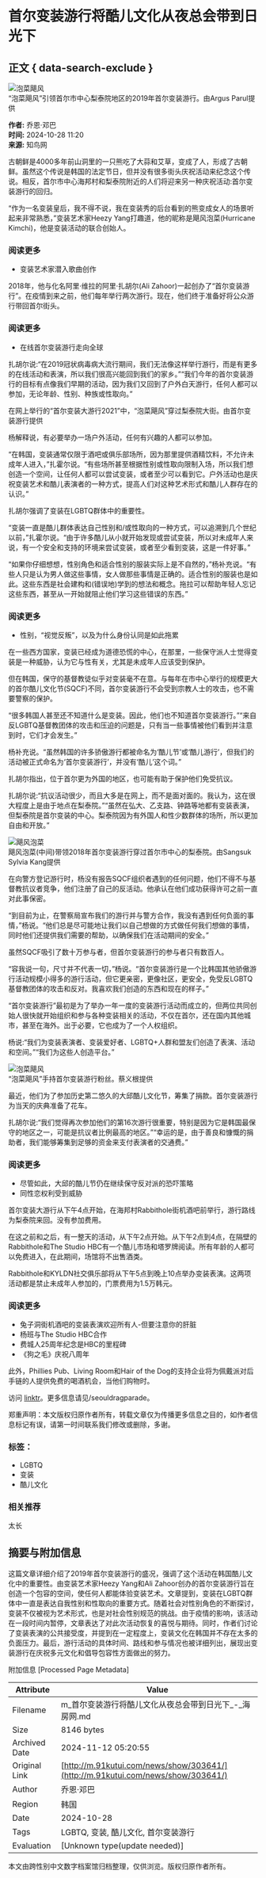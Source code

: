 # 首尔变装游行将酷儿文化从夜总会带到日光下

## 正文 { data-search-exclude }


![泡菜飓风](http://www.91kutui.com/file/upload/202410/25/171930781.png)  
“泡菜飓风”引领首尔市中心梨泰院地区的2019年首尔变装游行。由Argus Parul提供

**作者:** 乔恩·邓巴  
**时间:** 2024-10-28 11:20  
**来源:** 知鸟网

古朝鲜是4000多年前山洞里的一只熊吃了大蒜和艾草，变成了人，形成了古朝鲜。虽然这个传说是韩国的法定节日，但并没有很多街头庆祝活动来纪念这个传说。相反，首尔市中心海邦村和梨泰院附近的人们将迎来另一种庆祝活动:首尔变装游行的回归。

“作为一名变装皇后，我不得不说，我在变装秀的后台看到的熊变成女人的场景听起来非常熟悉，”变装艺术家Heezy Yang打趣道，他的昵称是飓风泡菜(Hurricane Kimchi)，他是变装活动的联合创始人。

### 阅读更多

- 变装艺术家潜入歌曲创作

2018年，他与化名阿里·维拉的阿里·扎胡尔(Ali Zahoor)一起创办了“首尔变装游行”。在疫情到来之前，他们每年举行两次游行。现在，他们终于准备好将公众游行带回首尔街头。

### 阅读更多

- 在线首尔变装游行走向全球

扎胡尔说:“在2019冠状病毒病大流行期间，我们无法像这样举行游行，而是有更多的在线活动和表演，所以我们很高兴能回到我们的家乡。”“我们今年的首尔变装游行的目标有点像我们早期的活动，因为我们又回到了户外白天游行，任何人都可以参加，无论年龄、性别、种族或性取向。”

在网上举行的“首尔变装大游行2021”中，“泡菜飓风”穿过梨泰院大街。由首尔变装游行提供

杨解释说，有必要举办一场户外活动，任何有兴趣的人都可以参加。

“在韩国，变装通常仅限于酒吧或俱乐部场所，因为那里提供酒精饮料，不允许未成年人进入，”扎霍尔说。“有些场所甚至根据性别或性取向限制入场，所以我们想创造一个空间，让任何人都可以尝试变装，或者至少可以看到它。户外活动也是庆祝变装艺术和酷儿表演者的一种方式，提高人们对这种艺术形式和酷儿人群存在的认识。”

扎胡尔强调了变装在LGBTQ群体中的重要性。

“变装一直是酷儿群体表达自己性别和/或性取向的一种方式，可以追溯到几个世纪以前，”扎霍尔说。“由于许多酷儿从小就开始发现或尝试变装，所以对未成年人来说，有一个安全和支持的环境来尝试变装，或者至少看到变装，这是一件好事。”

“如果你仔细想想，性别角色和适合性别的服装实际上是不自然的，”杨补充说。“有些人只是认为男人做这些事情，女人做那些事情是正确的。适合性别的服装也是如此。这些东西是社会建构和(错误地)学到的想法和概念。拖拉可以帮助年轻人忘记这些东西，甚至从一开始就阻止他们学习这些错误的东西。”

### 阅读更多

- 性别，“视觉反叛”，以及为什么身份认同是如此拖累

在一些西方国家，变装已经成为道德恐慌的中心，在那里，一些保守派人士觉得变装是一种威胁，认为它与性有关，尤其是未成年人应该受到保护。

但在韩国，保守的基督教徒似乎对变装毫不在意。与每年在市中心举行的规模更大的首尔酷儿文化节(SQCF)不同，首尔变装游行不会受到宗教人士的攻击，也不需要警察的保护。

“很多韩国人甚至还不知道什么是变装。因此，他们也不知道首尔变装游行。”“来自反LGBTQ基督教团体的攻击和压迫的问题是，只有当一些事情被他们看到并注意到时，它们才会发生。”

杨补充说。“虽然韩国的许多骄傲游行都被命名为‘酷儿节’或‘酷儿游行’，但我们的活动被正式命名为‘首尔变装游行’，并没有‘酷儿’这个词。”

扎胡尔指出，位于首尔更为外国的地区，也可能有助于保护他们免受抗议。

扎胡尔说:“抗议活动很少，而且大多是在网上，而不是面对面的。我认为，这在很大程度上是由于地点在梨泰院。”“虽然在弘大、乙支路、钟路等地都有变装表演，但梨泰院是首尔变装的中心。梨泰院因为有外国人和性少数群体的场所，所以更加自由和开放。”

![飓风泡菜](http://www.91kutui.com/file/upload/202410/25/171930781.png)  
飓风泡菜(中间)带领2018年首尔变装游行穿过首尔市中心的梨泰院。由Sangsuk Sylvia Kang提供

在向警方登记游行时，杨没有报告SQCF组织者遇到的任何问题，他们不得不与基督教抗议者竞争，他们注册了自己的反活动。他承认在他们成功获得许可之前一直对此事保密。

“到目前为止，在警察局宣布我们的游行并与警方合作，我没有遇到任何负面的事情，”杨说。“他们总是尽可能地让我们以自己想做的方式做任何我们想做的事情，同时他们还提供我们需要的帮助，以确保我们在活动期间的安全。”

虽然SQCF吸引了数十万参与者，但首尔变装游行的参与者只有数百人。

“容我说一句，尺寸并不代表一切，”杨说。“首尔变装游行是一个比韩国其他骄傲游行活动规模小得多的游行活动，但它更亲密，更像社区，更安全，免受反LGBTQ基督教团体的攻击和反对。我喜欢我们创造的东西和现在的样子。”

“首尔变装游行”最初是为了举办一年一度的变装游行活动而成立的，但两位共同创始人很快就开始组织和参与各种变装相关的活动，不仅在首尔，还在国内其他城市，甚至在海外。出于必要，它也成为了一个人权组织。

杨说:“我们为变装表演者、变装爱好者、LGBTQ+人群和盟友们创造了表演、活动和空间。”“我们为这些人创造平台。”

![泡菜飓风](http://www.91kutui.com/file/upload/202410/25/171930781.png)  
“泡菜飓风”手持首尔变装游行粉丝。蔡义根提供

最近，他们为了参加历史第二悠久的大邱酷儿文化节，筹集了捐款。首尔变装游行为当天的庆典准备了花车。

扎胡尔说:“我们觉得再次参加他们的第16次游行很重要，特别是因为它是韩国最保守的地区之一，可能是抗议者比例最高的地区。”“幸运的是，由于善良和慷慨的捐助者，我们能够筹集到足够的资金来支付表演者的交通费。”

### 阅读更多

- 尽管如此，大邱的酷儿节仍在继续保守反对派的恐吓策略
- 同性恋权利受到威胁

首尔变装大游行从下午4点开始，在海邦村Rabbithole街机酒吧前举行，游行路线为梨泰院来回。没有参加费用。

在这之前和之后，有一整天的活动，从下午2点开始。从下午2点到4点，在隔壁的Rabbithole和The Studio HBC有一个酷儿市场和塔罗牌阅读。所有年龄的人都可以免费进入，在此期间，场馆将不出售酒类。

Rabbithole和KYLDN社交俱乐部将从下午5点到晚上10点举办变装表演。这两项活动都是禁止未成年人参加的，门票费用为1.5万韩元。

### 阅读更多

- 兔子洞街机酒吧的变装表演欢迎所有人-但要注意你的肝脏
- 杨班与The Studio HBC合作
- 费城人25周年纪念是HBC的里程碑
- 《狗之毛》庆祝八周年

此外，Phillies Pub、Living Room和Hair of the Dog的支持企业将为佩戴派对后手链的人提供免费的喝酒机会，当他们购物时。

访问 [linktr](https://linktr.com/seouldragparade)。更多信息请见/seouldragparade。

郑重声明：本文版权归原作者所有，转载文章仅为传播更多信息之目的，如作者信息标记有误，请第一时间联系我们修改或删除，多谢。

### 标签：

- LGBTQ
- 变装
- 酷儿文化

### 相关推荐

太长

## 摘要与附加信息

<!-- tcd_abstract -->
这篇文章详细介绍了2019年首尔变装游行的盛况，强调了这个活动在韩国酷儿文化中的重要性。由变装艺术家Heezy Yang和Ali Zahoor创办的首尔变装游行旨在创造一个包容的空间，使任何人都能体验变装艺术。文章提到，变装在LGBTQ群体中一直是表达自我性别和性取向的重要方式。随着社会对性别角色的不断探讨，变装不仅被视为艺术形式，也是对社会性别规范的挑战。由于疫情的影响，该活动在一段时间内暂停，文章表达了对此次活动恢复的喜悦与期待。同时，作者们讨论了变装表演的公共接受度，并提到在一定程度上，变装文化在韩国并不存在太多的负面压力。最后，游行活动的具体时间、路线和参与情况也被详细列出，展现出变装游行在庆祝多元文化和倡导包容性方面做出的努力。
<!-- tcd_abstract_end -->

附加信息 [Processed Page Metadata]

| Attribute       | Value                                  |
|-----------------|----------------------------------------|
| Filename        | m_首尔变装游行将酷儿文化从夜总会带到日光下_-_海房网.md                             |
| Size            | 8146 bytes                           |
| Archived Date   | 2024-11-12 05:20:55                             |
| Original Link   | [http://m.91kutui.com/news/show/303641/](http://m.91kutui.com/news/show/303641/)                       |
| Author          | 乔恩·邓巴                               |
| Region          | 韩国                               |
| Date            | 2024-10-28                                 |
| Tags            | LGBTQ, 变装, 酷儿文化, 首尔变装游行                                 |
| Evaluation            | [Unknown type(update needed)]                                 |
<!-- tcd_table_end -->

本文由跨性别中文数字档案馆归档整理，仅供浏览。版权归原作者所有。
